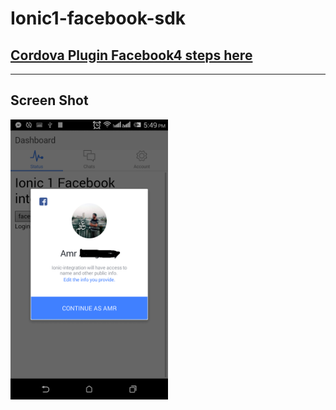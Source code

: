 Ionic1-facebook-sdk
==============

 ## [Cordova Plugin Facebook4 steps here ](https://github.com/jeduan/cordova-plugin-facebook4)

- - - - - - - 



## Screen Shot

<img src="https://raw.githubusercontent.com/almgwary/Ionic1-facebooksdk/master/Screenshot_2017-09-04-17-49-53.png" width="50%">
